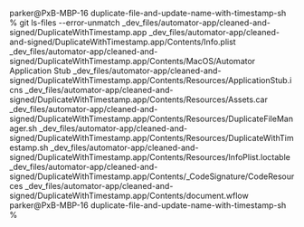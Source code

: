 parker@PxB-MBP-16 duplicate-file-and-update-name-with-timestamp-sh % git ls-files --error-unmatch _dev_files/automator-app/cleaned-and-signed/DuplicateWithTimestamp.app 
_dev_files/automator-app/cleaned-and-signed/DuplicateWithTimestamp.app/Contents/Info.plist
_dev_files/automator-app/cleaned-and-signed/DuplicateWithTimestamp.app/Contents/MacOS/Automator Application Stub
_dev_files/automator-app/cleaned-and-signed/DuplicateWithTimestamp.app/Contents/Resources/ApplicationStub.icns
_dev_files/automator-app/cleaned-and-signed/DuplicateWithTimestamp.app/Contents/Resources/Assets.car
_dev_files/automator-app/cleaned-and-signed/DuplicateWithTimestamp.app/Contents/Resources/DuplicateFileManager.sh
_dev_files/automator-app/cleaned-and-signed/DuplicateWithTimestamp.app/Contents/Resources/DuplicateWithTimestamp.sh
_dev_files/automator-app/cleaned-and-signed/DuplicateWithTimestamp.app/Contents/Resources/InfoPlist.loctable
_dev_files/automator-app/cleaned-and-signed/DuplicateWithTimestamp.app/Contents/_CodeSignature/CodeResources
_dev_files/automator-app/cleaned-and-signed/DuplicateWithTimestamp.app/Contents/document.wflow
parker@PxB-MBP-16 duplicate-file-and-update-name-with-timestamp-sh % 
